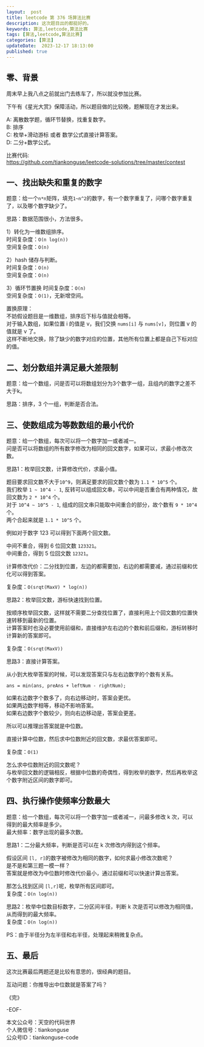 ```yaml
---   
layout:  post  
title: leetcode 第 376 场算法比赛  
description: 这次题目出的都挺好的。       
keywords: 算法,leetcode,算法比赛  
tags: [算法,leetcode,算法比赛]  
categories: [算法]  
updateDate:  2023-12-17 18:13:00  
published: true  
---  
```



## 零、背景  


周末早上我八点之前就出门去练车了，所以就没参加比赛。  


下午有《星光大赏》保障活动，所以题目做的比较晚，题解现在才发出来。  


A: 离散数学题，循环节替换，找重复数字。  
B: 排序  
C: 枚举+滑动游标 或者 数学公式直接计算答案。  
D: 二分+数学公式。  


比赛代码:  
https://github.com/tiankonguse/leetcode-solutions/tree/master/contest  


## 一、找出缺失和重复的数字  


题意：给一个`n*n`矩阵，填充`1~n^2`的数字，有一个数字重复了，问哪个数字重复了，以及哪个数字缺少了。  


思路：数据范围很小，方法很多。  


1）转化为一维数组排序。  
时间复杂度：`O(n log(n))`  
空间复杂度：`O(n)`  


2）hash 储存与判断。  
时间复杂度：`O(n)`  
空间复杂度：`O(n)`  


3）循环节置换
时间复杂度：`O(n)`  
空间复杂度：`O(1)`，无新增空间。   


置换原理：  
不妨假设题目是一维数组，排序后下标与值就会相等。  
对于输入数组，如果位置 i 的值是 v，我们交换 `nums[i]` 与 `nums[v]`，则位置 v 的值就是 v 了。  
这样不断地交换，除了缺少的数字对应的位置，其他所有位置上都是自己下标对应的值。  


## 二、划分数组并满足最大差限制  


题意：给一个数组，问是否可以将数组划分为3个数字一组，且组内的数字之差不大于k。  


思路：排序，3 个一组，判断是否合法。  


## 三、使数组成为等数数组的最小代价  


题意：给一个数组，每次可以将一个数字加一或者减一。  
问是否可以将数组的所有数字修改为相同的回文数字，如果可以，求最小修改次数。  


思路1：枚举回文数，计算修改代价，求最小值。  


题目要求回文数不大于`10^9`，则满足要求的回文数个数为 `1.1 * 10^5` 个。  
我们枚举 `1 ~ 10^4 - 1`, 反转可以组成回文串，可以中间是否重合有两种情况，故回文数为 `2 * 10^4` 个。  
对于 `10^4 ~ 10^5 - 1`,  组成的回文串只能取中间重合的部分，故个数有 `9 * 10^4`个。  
两个合起来就是 `1.1 * 10^5` 个。  


例如对于数字 123 可以得到下面两个回文数。  


中间不重合，得到 6 位回文数 `123321`。  
中间重合，得到 5 位回文数 `12321`。  


计算修改代价：二分找到位置，左边的都需要加，右边的都需要减，通过前缀和优化可以得到答案。  


复杂度：`O(srqt(MaxV) * log(n))`  


思路2：枚举回文数，游标快速找到位置。  


按顺序枚举回文数，这样就不需要二分查找位置了，直接利用上个回文数的位置快速转移到最新的位置。  
计算答案时也没必要使用前缀和，直接维护左右边的个数和前后缀和，游标转移时计算新的答案即可。  


复杂度：`O(srqt(MaxV))`  


思路3：直接计算答案。  


从小到大枚举答案的时候，可以发现答案只与左右边数字的个数有关系。  


```
ans = min(ans, preAns + leftNum - rightNum);
```


如果右边数字个数多了，向右边移动时，答案会更优。  
如果两边数字相等，移动不影响答案。  
如果右边数字个数较少，则向右边移动是，答案会更差。  


所以可以推理出答案就是中位数。  


直接计算中位数，然后求中位数附近的回文数，求最优答案即可。  


复杂度：`O(1)`  


怎么求中位数附近的回文数呢？  
与枚举回文数的逻辑相反，根据中位数的奇偶性，得到枚举的数字，然后再枚举这个数字附近区间的数字即可。  


## 四、执行操作使频率分数最大  


题意：给一个数组，每次可以将一个数字加一或者减一，问最多修改 k 次，可以得到的最大频率是多少。  
最大频率：数字出现的最多次数。  


思路1：二分最大频率，判断是否可以在 k 次修改内得到这个频率。  


假设区间 `[l, r]`的数字被修改为相同的数字，如何求最小修改次数呢？  
是不是和第三题一模一样？  
答案就是修改为中位数时修改代价最小，通过前缀和可以快速计算出答案。  


那怎么找到区间 `[l,r]`呢，枚举所有区间即可。  
复杂度：`O(n log(n))`  


思路2：枚举中位数目标数字，二分区间半径，判断 k 次是否可以修改为相同值，从而得到的最大频率。  
复杂度：`O(n log(n))`  


PS：由于半径分为左半径和右半径，处理起来稍微复杂点。  


## 五、最后  


这次比赛最后两题还是比较有意思的，很经典的题目。  


互动问题：你推导出中位数就是答案了吗？  



《完》  


-EOF-  



本文公众号：天空的代码世界  
个人微信号：tiankonguse  
公众号ID：tiankonguse-code  
  

